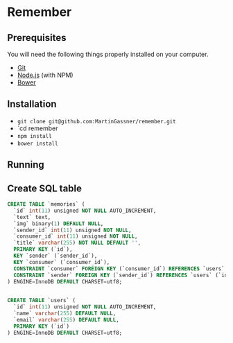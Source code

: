 # Remember

## Prerequisites
You will need the following things properly installed on your computer.

* [Git](http://git-scm.com/)
* [Node.js](http://nodejs.org/) (with NPM)
* [Bower](http://bower.io/)

## Installation

* `git clone git@github.com:MartinGassner/remember.git` 
* `cd remember
* `npm install`
* `bower install`

## Running



## Create SQL table

```SQL
CREATE TABLE `memories` (
  `id` int(11) unsigned NOT NULL AUTO_INCREMENT,
  `text` text,
  `img` binary(1) DEFAULT NULL,
  `sender_id` int(11) unsigned NOT NULL,
  `consumer_id` int(11) unsigned NOT NULL,
  `title` varchar(255) NOT NULL DEFAULT '',
  PRIMARY KEY (`id`),
  KEY `sender` (`sender_id`),
  KEY `consumer` (`consumer_id`),
  CONSTRAINT `consumer` FOREIGN KEY (`consumer_id`) REFERENCES `users` (`id`),
  CONSTRAINT `sender` FOREIGN KEY (`sender_id`) REFERENCES `users` (`id`)
) ENGINE=InnoDB DEFAULT CHARSET=utf8;

  
CREATE TABLE `users` (
  `id` int(11) unsigned NOT NULL AUTO_INCREMENT,
  `name` varchar(255) DEFAULT NULL,
  `email` varchar(255) DEFAULT NULL,
  PRIMARY KEY (`id`)
) ENGINE=InnoDB DEFAULT CHARSET=utf8;

```